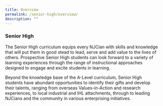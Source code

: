 ```yaml
---
title: Overview
permalink: /senior-high/overview/
description: ""
---
```

### Senior High

The Senior High curriculum equips every NJCian with skills and knowledge that will put them in good stead to lead, serve and add value to the lives of others. Prospective Senior High students can look forward to a variety of learning experiences through the range of instructional approaches designed to engage and excite students in learning. 

Beyond the knowledge base of the A-Level curriculum, Senior High students have abundant opportunities to identify their gifts and develop their talents, ranging from overseas Values-in-Action and research experiences, to local industrial and IHL attachments, through to leading NJCians and the community in various enterprising initiatives.